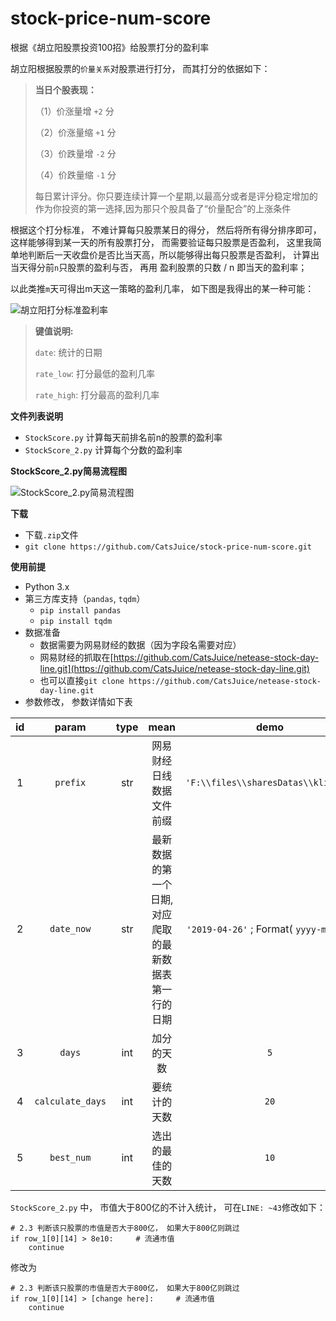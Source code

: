 # stock-price-num-score
根据《胡立阳股票投资100招》给股票打分的盈利率


胡立阳根据股票的`价量关系`对股票进行打分， 而其打分的依据如下：

> **当日个股表现：**
> 
>（1）价涨量增 `+2` 分
>
>（2）价涨量缩 `+1` 分
>
>（3）价跌量增 `-2` 分
>
>（4）价跌量缩 `-1` 分
>
> 每日累计评分。你只要连续计算一个星期,以最高分或者是评分稳定增加的作为你投资的第一选择,因为那只个股具备了“价量配合”的上涨条件

根据这个打分标准， 不难计算每只股票某日的得分， 然后将所有得分排序即可， 这样能够得到某一天的所有股票打分， 而需要验证每只股票是否盈利， 这里我简单地判断后一天收盘价是否比当天高，所以能够得出每只股票是否盈利， 计算出当天得分前`n`只股票的盈利与否， 再用 盈利股票的只数 / n 即当天的盈利率；

以此类推`m`天可得出m天这一策略的盈利几率， 如下图是我得出的某一种可能：

![胡立阳打分标准盈利率](https://catsjuice.cn/index/src/markdown/stock/201904281250.png "胡立阳打分标准盈利率")

> **键值说明:**
> 
> `date`: 统计的日期
>
> `rate_low`: 打分最低的盈利几率
>
> `rate_high`: 打分最高的盈利几率

**文件列表说明**
- `StockScore.py`   计算每天前排名前n的股票的盈利率
- `StockScore_2.py` 计算每个分数的盈利率

**StockScore_2.py简易流程图**

![StockScore_2.py简易流程图](https://catsjuice.cn/index/src/markdown/stock/mind201904281842.jpeg "StockScore_2.py简易流程图")

**下载**
- 下载`.zip`文件
- `git clone https://github.com/CatsJuice/stock-price-num-score.git`

**使用前提**
- Python 3.x
- 第三方库支持（`pandas`, `tqdm`）
    - `pip install pandas`
    - `pip install tqdm`
- 数据准备
    - 数据需要为网易财经的数据（因为字段名需要对应）
    - 网易财经的抓取在[https://github.com/CatsJuice/netease-stock-day-line.git](https://github.com/CatsJuice/netease-stock-day-line.git)
    - 也可以直接`git clone https://github.com/CatsJuice/netease-stock-day-line.git`
- 参数修改， 参数详情如下表

id | param | type | mean | demo
:--: | :--: | :--: | :--: | :--:
1 | `prefix` | str | 网易财经日线数据文件前缀 | `'F:\\files\\sharesDatas\\kline\\' `
2 | `date_now` |str| 最新数据的第一个日期, 对应爬取的最新数据表第一行的日期 | `'2019-04-26'` ; Format( `yyyy-mm-dd` )
3 | `days` | int | 加分的天数 | `5`
4 | `calculate_days` | int | 要统计的天数 | `20`
5 | `best_num` | int | 选出的最佳的天数 | `10`

`StockScore_2.py` 中， 市值大于800亿的不计入统计， 可在`LINE: ~43`修改如下：
```
# 2.3 判断该只股票的市值是否大于800亿， 如果大于800亿则跳过
if row_1[0][14] > 8e10:     # 流通市值
    continue
```
修改为
```
# 2.3 判断该只股票的市值是否大于800亿， 如果大于800亿则跳过
if row_1[0][14] > [change here]:     # 流通市值
    continue
```